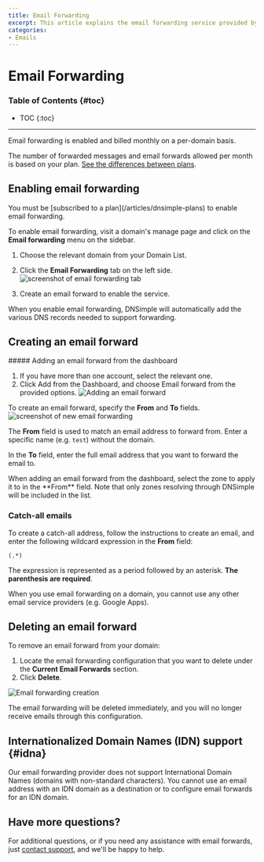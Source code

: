 ```yaml
---
title: Email Forwarding
excerpt: This article explains the email forwarding service provided by DNSimple.
categories:
- Emails
---
```


# Email Forwarding

### Table of Contents {#toc}

* TOC
{:toc}

---

Email forwarding is enabled and billed monthly on a per-domain basis.

The number of forwarded messages and email forwards allowed per month is based on your plan. [See the differences between plans](https://dnsimple.com/pricing).

## Enabling email forwarding

<info>
You must be [subscribed to a plan](/articles/dnsimple-plans) to enable email forwarding.
</info>

To enable email forwarding, visit a domain's manage page and click on the **Email forwarding** menu on the sidebar.
1. Choose the relevant domain from your Domain List.
2. Click the **Email Forwarding** tab on the left side.
    ![screenshot of email forwarding tab](/files/forwarding-tab.png)

3. Create an email forward to enable the service.

When you enable email forwarding, DNSimple will automatically add the various DNS records needed to support forwarding.

## Creating an email forward

<div class="section-steps" markdown="1">
##### Adding an email forward from the dashboard

1.  If you have more than one account, select the relevant one.
1.  Click <label>Add</label> from the Dashboard, and choose <label>Email forward</label> from the provided options.
  ![Adding an email forward](/files/add-button-email-forward.png)
</div>

To create an email forward, specify the **From** and **To** fields.
![screenshot of new email forwarding](/files/new-email-forward.png)

The **From** field is used to match an email address to forward from. Enter a specific name (e.g. `test`) without the domain.

In the **To** field, enter the full email address that you want to forward the email to.

<info>
  When adding an email forward from the dashboard, select the zone to apply it to in the **From** field. Note that only zones resolving through DNSimple will be included in the list.
</info>

### Catch-all emails

To create a catch-all address, follow the instructions to create an email, and enter the following wildcard expression in the **From** field:

    (.*)

The expression is represented as a period followed by an asterisk. **The parenthesis are required**.

<note>
When you use email forwarding on a domain, you cannot use any other email service providers (e.g. Google Apps).
</note>

## Deleting an email forward

To remove an email forward from your domain:

1. Locate the email forwarding configuration that you want to delete under the **Current Email Forwards** section.
2. Click **Delete**.

![Email forwarding creation](/files/email-forwarding-removal.png)

The email forwarding will be deleted immediately, and you will no longer receive emails through this configuration.

## Internationalized Domain Names (IDN) support {#idna}

Our email forwarding provider does not support International Domain Names (domains with non-standard characters). You cannot use an email address with an IDN domain as a destination or to configure email forwards for an IDN domain.

## Have more questions?

For additional questions, or if you need any assistance with email forwards, just [contact support](https://dnsimple.com/feedback), and we'll be happy to help.
